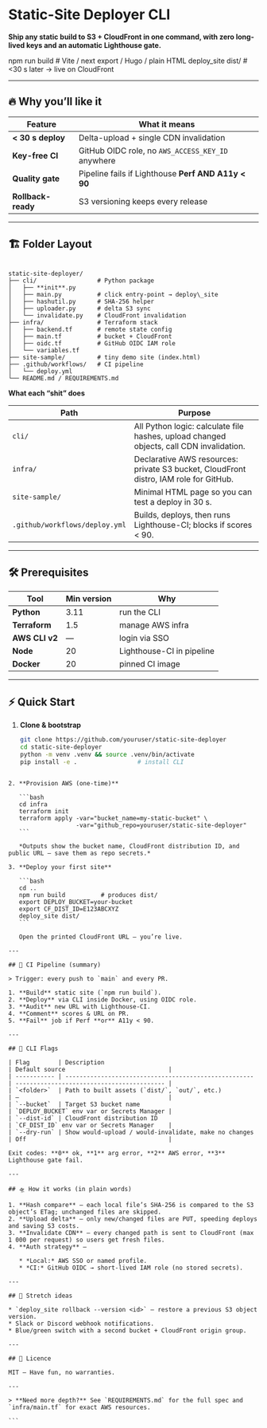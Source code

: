 
# Static-Site Deployer CLI

**Ship any static build to S3 + CloudFront in one command, with zero long-lived keys and an automatic Lighthouse gate.**


npm run build           # Vite / next export / Hugo / plain HTML
deploy\_site dist/       # <30 s later → live on CloudFront


---

## 🔥 Why you’ll like it

| Feature | What it means |
|---------|---------------|
| **< 30 s deploy** | Delta-upload + single CDN invalidation |
| **Key-free CI** | GitHub OIDC role, no `AWS_ACCESS_KEY_ID` anywhere |
| **Quality gate** | Pipeline fails if Lighthouse **Perf AND A11y < 90** |
| **Rollback-ready** | S3 versioning keeps every release |

---

## 🏗️ Folder Layout

```

static-site-deployer/
├── cli/                 # Python package
│   ├── **init**.py
│   ├── main.py          # click entry-point → deploy\_site
│   ├── hashutil.py      # SHA-256 helper
│   ├── uploader.py      # delta S3 sync
│   └── invalidate.py    # CloudFront invalidation
├── infra/               # Terraform stack
│   ├── backend.tf       # remote state config
│   ├── main.tf          # bucket + CloudFront
│   ├── oidc.tf          # GitHub OIDC IAM role
│   └── variables.tf
├── site-sample/         # tiny demo site (index.html)
├── .github/workflows/   # CI pipeline
│   └── deploy.yml
└── README.md / REQUIREMENTS.md

````

**What each “shit” does**

| Path | Purpose |
|------|---------|
| `cli/` | All Python logic: calculate file hashes, upload changed objects, call CDN invalidation. |
| `infra/` | Declarative AWS resources: private S3 bucket, CloudFront distro, IAM role for GitHub. |
| `site-sample/` | Minimal HTML page so you can test a deploy in 30 s. |
| `.github/workflows/deploy.yml` | Builds, deploys, then runs Lighthouse-CI; blocks if scores < 90. |

---

## 🛠️ Prerequisites

| Tool | Min version | Why |
|------|-------------|-----|
| **Python** | 3.11 | run the CLI |
| **Terraform** | 1.5 | manage AWS infra |
| **AWS CLI v2** | — | login via SSO |
| **Node** | 20 | Lighthouse-CI in pipeline |
| **Docker** | 20 | pinned CI image |

---

## ⚡ Quick Start

1. **Clone & bootstrap**

   ```bash
   git clone https://github.com/youruser/static-site-deployer
   cd static-site-deployer
   python -m venv .venv && source .venv/bin/activate
   pip install -e .                 # install CLI
````

2. **Provision AWS (one-time)**

   ```bash
   cd infra
   terraform init
   terraform apply -var="bucket_name=my-static-bucket" \
                   -var="github_repo=youruser/static-site-deployer"
   ```

   *Outputs show the bucket name, CloudFront distribution ID, and public URL — save them as repo secrets.*

3. **Deploy your first site**

   ```bash
   cd ..
   npm run build          # produces dist/
   export DEPLOY_BUCKET=your-bucket
   export CF_DIST_ID=E123ABCXYZ
   deploy_site dist/
   ```

   Open the printed CloudFront URL — you’re live.

---

## 🤖 CI Pipeline (summary)

> Trigger: every push to `main` and every PR.

1. **Build** static site (`npm run build`).
2. **Deploy** via CLI inside Docker, using OIDC role.
3. **Audit** new URL with Lighthouse-CI.
4. **Comment** scores & URL on PR.
5. **Fail** job if Perf **or** A11y < 90.

---

## 🧩 CLI Flags

| Flag        | Description                                           | Default source                             |
| ----------- | ----------------------------------------------------- | ------------------------------------------ |
| `<folder>`  | Path to built assets (`dist/`, `out/`, etc.)          | —                                          |
| `--bucket`  | Target S3 bucket name                                 | `DEPLOY_BUCKET` env var or Secrets Manager |
| `--dist-id` | CloudFront distribution ID                            | `CF_DIST_ID` env var or Secrets Manager    |
| `--dry-run` | Show would-upload / would-invalidate, make no changes | Off                                        |

Exit codes: **0** ok, **1** arg error, **2** AWS error, **3** Lighthouse gate fail.

---

## 🛸 How it works (in plain words)

1. **Hash compare** — each local file’s SHA-256 is compared to the S3 object’s ETag; unchanged files are skipped.
2. **Upload delta** — only new/changed files are PUT, speeding deploys and saving S3 costs.
3. **Invalidate CDN** — every changed path is sent to CloudFront (max 1 000 per request) so users get fresh files.
4. **Auth strategy** —

   * *Local:* AWS SSO or named profile.
   * *CI:* GitHub OIDC → short-lived IAM role (no stored secrets).

---

## 🚀 Stretch ideas

* `deploy_site rollback --version <id>` — restore a previous S3 object version.
* Slack or Discord webhook notifications.
* Blue/green switch with a second bucket + CloudFront origin group.

---

## 📄 Licence

MIT — Have fun, no warranties.

---

> **Need more depth?** See `REQUIREMENTS.md` for the full spec and `infra/main.tf` for exact AWS resources.

```
